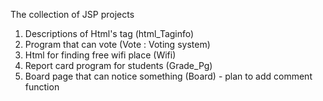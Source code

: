 The collection of JSP projects

1. Descriptions of Html's tag (html_Taginfo)
2. Program that can vote (Vote : Voting system)
3. Html for finding free wifi place (Wifi)
4. Report card program for students (Grade_Pg)
5. Board page that can notice something (Board) - plan to add comment function